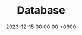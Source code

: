---
layout  : category
title   : Database
summary : 
date    : 2023-12-15 00:00:00 +0900
updated : 2023-12-15 00:00:00 +0900
tag     : internal
toc     : true
public  : true
comment : false
parent  : [[/index]]
latex   : false
---